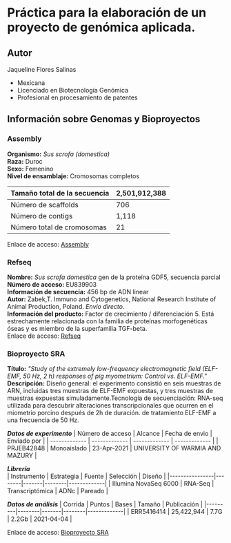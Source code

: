 # Práctica para la elaboración de un proyecto de genómica aplicada.

## **Autor**  
Jaqueline Flores Salinas  
 - Mexicana  
 - Licenciado en Biotecnología Genómica  
 - Profesional en procesamiento de patentes    
   
## **Información sobre Genomas y Bioproyectos**  
### **Assembly**  
**Organismo:** _Sus scrofa (domestica)_  
**Raza:** Duroc  
**Sexo:** Femenino  
**Nivel de ensamblaje:** Cromosomas completos  

| Tamaño total de la secuencia | 2,501,912,388 | 
| ------------- | ------------- |
| Número de scaffolds | 706 |  
| Número de contigs  | 1,118 |  
| Número total de cromosomas | 21 |  

Enlace de acceso: [Assembly](https://www.ncbi.nlm.nih.gov/assembly/GCF_000003025.6)

### **Refseq**  
**Nombre:** _Sus scrofa domestica_ gen de la proteína GDF5, secuencia parcial  
**Número de acceso:** EU839903  
**Información de secuencia:** 456 bp de ADN linear  
**Autor:** Zabek,T. Immuno and Cytogenetics, National Research Institute of Animal Production, Poland. _Envío directo_.  
**Información del producto:** Factor de crecimiento / diferenciación 5. Está estrechamente relacionada con la familia de proteínas morfogenéticas óseas y es miembro de la superfamilia TGF-beta.  
Enlace de acceso: [Refseq](https://www.ncbi.nlm.nih.gov/nuccore/EU839903.1)

### **Bioproyecto SRA**  
**Título:** _"Study of the extremely low-frequency electromagnetic field (ELF-EMF, 50 Hz, 2 h) responses of pig myometrium: Control vs. ELF-EMF."_  
**Descripción:** Diseño general: el experimento consistió en seis muestras de ARN, incluidas tres muestras de ELF-EMF expuestas, y tres muestras de muestras expuestas simuladamente.Tecnología de secuenciación: RNA-seq utilizada para descubrir alteraciones transcripcionales que ocurren en el miometrio porcino después de 2h de duración. de tratamiento ELF-EMF a una frecuencia de 50 Hz.  

**_Datos de experimento_**
| Número de acceso | Alcance | Fecha de envio | Enviado por |
| ------------- | ------------- | ------------- | ------------- |
| PRJEB42848 | Monoaislado | 23-Apr-2021 | UNIVERSITY OF WARMIA AND MAZURY |  

**_Librería_**  
| Instrumento | Estrategia | Fuente | Selección | Diseño |
|----------------|--------|-------|--------|-------------|
| Illumina NovaSeq 6000 | RNA-Seq | Transcriptómica | ADNc | Pareado |  

**_Datos de análisis_**
| Corrida | Puntos | Bases | Tamaño | Publicación |
|---------|--------|-------|--------|-------------|
| ERR5416414 | 25,422,944 | 7.7G | 2.2Gb | 2021-04-04 |  

Enlace de acceso: [Bioproyecto SRA](https://www.ncbi.nlm.nih.gov/sra/ERX5200982[accn])
